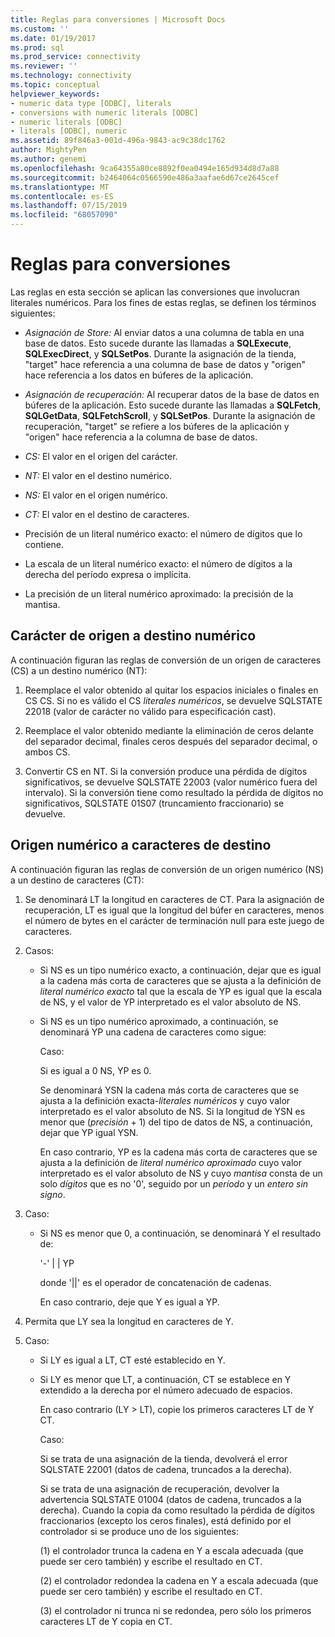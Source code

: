 ```yaml
---
title: Reglas para conversiones | Microsoft Docs
ms.custom: ''
ms.date: 01/19/2017
ms.prod: sql
ms.prod_service: connectivity
ms.reviewer: ''
ms.technology: connectivity
ms.topic: conceptual
helpviewer_keywords:
- numeric data type [ODBC], literals
- conversions with numeric literals [ODBC]
- numeric literals [ODBC]
- literals [ODBC], numeric
ms.assetid: 89f846a3-001d-496a-9843-ac9c38dc1762
author: MightyPen
ms.author: genemi
ms.openlocfilehash: 9ca64355a80ce8892f0ea0494e165d934d8d7a88
ms.sourcegitcommit: b2464064c0566590e486a3aafae6d67ce2645cef
ms.translationtype: MT
ms.contentlocale: es-ES
ms.lasthandoff: 07/15/2019
ms.locfileid: "68057090"
---
```

# <a name="rules-for-conversions"></a>Reglas para conversiones
Las reglas en esta sección se aplican las conversiones que involucran literales numéricos. Para los fines de estas reglas, se definen los términos siguientes:  
  
-   *Asignación de Store:* Al enviar datos a una columna de tabla en una base de datos. Esto sucede durante las llamadas a **SQLExecute**, **SQLExecDirect**, y **SQLSetPos**. Durante la asignación de la tienda, "target" hace referencia a una columna de base de datos y "origen" hace referencia a los datos en búferes de la aplicación.  
  
-   *Asignación de recuperación:* Al recuperar datos de la base de datos en búferes de la aplicación. Esto sucede durante las llamadas a **SQLFetch**, **SQLGetData**, **SQLFetchScroll**, y **SQLSetPos**. Durante la asignación de recuperación, "target" se refiere a los búferes de la aplicación y "origen" hace referencia a la columna de base de datos.  
  
-   *CS:* El valor en el origen del carácter.  
  
-   *NT:* El valor en el destino numérico.  
  
-   *NS:* El valor en el origen numérico.  
  
-   *CT:* El valor en el destino de caracteres.  
  
-   Precisión de un literal numérico exacto: el número de dígitos que lo contiene.  
  
-   La escala de un literal numérico exacto: el número de dígitos a la derecha del período expresa o implícita.  
  
-   La precisión de un literal numérico aproximado: la precisión de la mantisa.  
  
## <a name="character-source-to-numeric-target"></a>Carácter de origen a destino numérico  
 A continuación figuran las reglas de conversión de un origen de caracteres (CS) a un destino numérico (NT):  
  
1.  Reemplace el valor obtenido al quitar los espacios iniciales o finales en CS CS. Si no es válido el CS *literales numéricos*, se devuelve SQLSTATE 22018 (valor de carácter no válido para especificación cast).  
  
2.  Reemplace el valor obtenido mediante la eliminación de ceros delante del separador decimal, finales ceros después del separador decimal, o ambos CS.  
  
3.  Convertir CS en NT. Si la conversión produce una pérdida de dígitos significativos, se devuelve SQLSTATE 22003 (valor numérico fuera del intervalo). Si la conversión tiene como resultado la pérdida de dígitos no significativos, SQLSTATE 01S07 (truncamiento fraccionario) se devuelve.  
  
## <a name="numeric-source-to-character-target"></a>Origen numérico a caracteres de destino  
 A continuación figuran las reglas de conversión de un origen numérico (NS) a un destino de caracteres (CT):  
  
1.  Se denominará LT la longitud en caracteres de CT. Para la asignación de recuperación, LT es igual que la longitud del búfer en caracteres, menos el número de bytes en el carácter de terminación null para este juego de caracteres.  
  
2.  Casos:  
  
    -   Si NS es un tipo numérico exacto, a continuación, dejar que es igual a la cadena más corta de caracteres que se ajusta a la definición de *literal numérico exacto* tal que la escala de YP es igual que la escala de NS, y el valor de YP interpretado es el valor absoluto de NS.  
  
    -   Si NS es un tipo numérico aproximado, a continuación, se denominará YP una cadena de caracteres como sigue:  
  
         Caso:  
  
         Si es igual a 0 NS, YP es 0.  
  
         Se denominará YSN la cadena más corta de caracteres que se ajusta a la definición exacta-*literales numéricos* y cuyo valor interpretado es el valor absoluto de NS. Si la longitud de YSN es menor que (*precisión* + 1) del tipo de datos de NS, a continuación, dejar que YP igual YSN.  
  
         En caso contrario, YP es la cadena más corta de caracteres que se ajusta a la definición de *literal numérico aproximado* cuyo valor interpretado es el valor absoluto de NS y cuyo *mantisa* consta de un solo *dígitos* que es no '0', seguido por un *período* y un *entero sin signo*.  
  
3.  Caso:  
  
    -   Si NS es menor que 0, a continuación, se denominará Y el resultado de:  
  
         '-' &#124; &#124; YP  
  
         donde '&#124;&#124;' es el operador de concatenación de cadenas.  
  
         En caso contrario, deje que Y es igual a YP.  
  
4.  Permita que LY sea la longitud en caracteres de Y.  
  
5.  Caso:  
  
    -   Si LY es igual a LT, CT esté establecido en Y.  
  
    -   Si LY es menor que LT, a continuación, CT se establece en Y extendido a la derecha por el número adecuado de espacios.  
  
         En caso contrario (LY > LT), copie los primeros caracteres LT de Y CT.  
  
         Caso:  
  
         Si se trata de una asignación de la tienda, devolverá el error SQLSTATE 22001 (datos de cadena, truncados a la derecha).  
  
         Si se trata de una asignación de recuperación, devolver la advertencia SQLSTATE 01004 (datos de cadena, truncados a la derecha). Cuando la copia da como resultado la pérdida de dígitos fraccionarios (excepto los ceros finales), está definido por el controlador si se produce uno de los siguientes:  
  
         (1) el controlador trunca la cadena en Y a escala adecuada (que puede ser cero también) y escribe el resultado en CT.  
  
         (2) el controlador redondea la cadena en Y a escala adecuada (que puede ser cero también) y escribe el resultado en CT.  
  
         (3) el controlador ni trunca ni se redondea, pero sólo los primeros caracteres LT de Y copia en CT.
